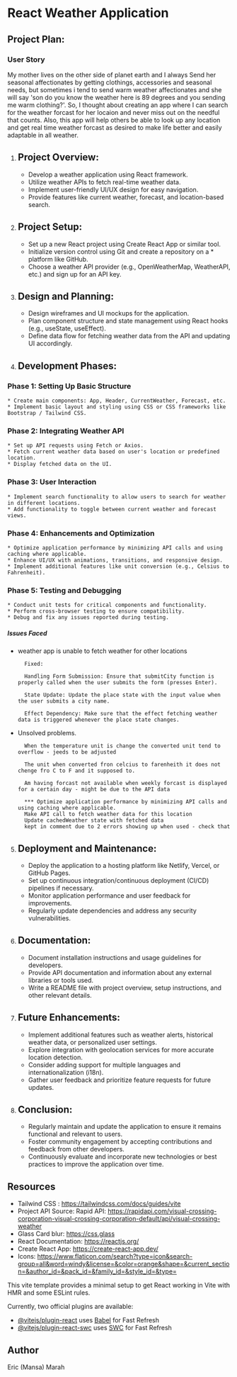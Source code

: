 #  React Weather Application

## Project Plan:

### User Story
My mother lives on the other side of planet earth and I always Send her seasonal affectionates by getting clothings, accessories and seasonal needs, but sometimes i tend to send warm weather affectionates and she will say 'son do you know the weather here is 89 degrees and you sending me warm clothing?'. So, I thought about creating an app where I can search for the weather forcast for her locaion and never miss out on the needful that counts. Also, this app will help others be able to look up any location and get real time weather forcast as desired to make life better and easily adaptable in all weather.

1. ## Project Overview:
    * Develop a weather application using React framework.
    * Utilize weather APIs to fetch real-time weather data.
    * Implement user-friendly UI/UX design for easy navigation.
    * Provide features like current weather, forecast, and location-based search.

2. ## Project Setup:
    * Set up a new React project using Create React App or similar tool.
    * Initialize version control using Git and create a repository on a * platform like GitHub.
    * Choose a weather API provider (e.g., OpenWeatherMap, WeatherAPI, etc.) and sign up for an API key.

3. ## Design and Planning:
    * Design wireframes and UI mockups for the application.
    * Plan component structure and state management using React hooks (e.g., useState, useEffect).
    * Define data flow for fetching weather data from the API and updating UI accordingly.

4. ## Development Phases:

### Phase 1: Setting Up Basic Structure
    * Create main components: App, Header, CurrentWeather, Forecast, etc.
    * Implement basic layout and styling using CSS or CSS frameworks like Bootstrap / Tailwind CSS.

### Phase 2: Integrating Weather API
    * Set up API requests using Fetch or Axios.
    * Fetch current weather data based on user's location or predefined location.
    * Display fetched data on the UI.

### Phase 3: User Interaction
    * Implement search functionality to allow users to search for weather in different locations.
    * Add functionality to toggle between current weather and forecast views.

### Phase 4: Enhancements and Optimization
    * Optimize application performance by minimizing API calls and using caching where applicable.
    * Enhance UI/UX with animations, transitions, and responsive design.
    * Implement additional features like unit conversion (e.g., Celsius to Fahrenheit).

### Phase 5: Testing and Debugging
    * Conduct unit tests for critical components and functionality.
    * Perform cross-browser testing to ensure compatibility.
    * Debug and fix any issues reported during testing.

##### Issues Faced
* weather app is unable to fetch weather for other locations

        Fixed:
        
        Handling Form Submission: Ensure that submitCity function is properly called when the user submits the form (presses Enter).

        State Update: Update the place state with the input value when the user submits a city name.

        Effect Dependency: Make sure that the effect fetching weather data is triggered whenever the place state changes.

* Unsolved problems.
        
        When the temperature unit is change the converted unit tend to overflow - jeeds to be adjusted

        The unit when converted fron celcius to farenheith it does not chenge fro C to F and it supposed to.

        Am having forcast not available when weekly forcast is displayed for a certain day - might be due to the API data

        *** Optimize application performance by minimizing API calls and using caching where applicable.
        Make API call to fetch weather data for this location
        Update cachedWeather state with fetched data
        kept in comment due to 2 errors showing up when used - check that

5. ## Deployment and Maintenance:
    * Deploy the application to a hosting platform like Netlify, Vercel, or GitHub Pages.
    * Set up continuous integration/continuous deployment (CI/CD) pipelines if necessary.
    * Monitor application performance and user feedback for improvements.
    * Regularly update dependencies and address any security vulnerabilities.

6. ## Documentation:
    * Document installation instructions and usage guidelines for developers.
    * Provide API documentation and information about any external libraries or tools used.
    * Write a README file with project overview, setup instructions, and other relevant details.

7. ## Future Enhancements:
    * Implement additional features such as weather alerts, historical weather data, or personalized user settings.
    * Explore integration with geolocation services for more accurate location detection.
    * Consider adding support for multiple languages and internationalization (i18n).
    * Gather user feedback and prioritize feature requests for future updates.

8. ## Conclusion:
    * Regularly maintain and update the application to ensure it remains functional and relevant to users.
    * Foster community engagement by accepting contributions and feedback from other developers.
    * Continuously evaluate and incorporate new technologies or best practices to improve the application over time.

## Resources
* Tailwind CSS : https://tailwindcss.com/docs/guides/vite
* Project API Source: Rapid API: https://rapidapi.com/visual-crossing-corporation-visual-crossing-corporation-default/api/visual-crossing-weather
* Glass Card blur: https://css.glass 
* React Documentation: https://reactjs.org/
* Create React App: https://create-react-app.dev/
* Icons: https://www.flaticon.com/search?type=icon&search-group=all&word=windy&license=&color=orange&shape=&current_section=&author_id=&pack_id=&family_id=&style_id=&type=


This vite template provides a minimal setup to get React working in Vite with HMR and some ESLint rules.

Currently, two official plugins are available:

- [@vitejs/plugin-react](https://github.com/vitejs/vite-plugin-react/blob/main/packages/plugin-react/README.md) uses [Babel](https://babeljs.io/) for Fast Refresh
- [@vitejs/plugin-react-swc](https://github.com/vitejs/vite-plugin-react-swc) uses [SWC](https://swc.rs/) for Fast Refresh


## Author
Eric (Mansa) Marah